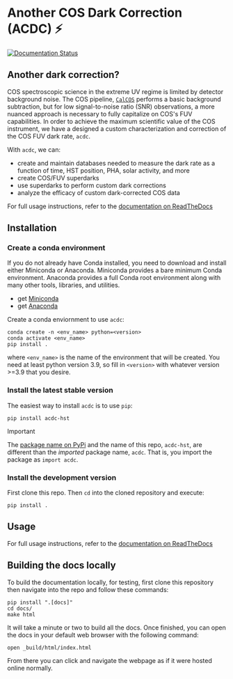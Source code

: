 # Another COS Dark Correction (ACDC) ⚡

[![Documentation Status](https://readthedocs.org/projects/acdc-hst/badge/?version=latest)](https://acdc-hst.readthedocs.io/en/latest/?badge=latest)

## Another dark correction?
COS spectroscopic science in the extreme UV regime is limited by detector 
background noise. The COS pipeline, 
[`CalCOS`](https://github.com/spacetelescope/calcos) 
performs a basic background subtraction, but for low signal-to-noise ratio (SNR)
observations, a more nuanced approach is necessary to fully capitalize on COS's
FUV capabilities. In order to achieve the maximum scientific value of
the COS instrument, we have a designed a custom
characterization and correction of the COS FUV dark rate, `acdc`.

With `acdc`, we can: 
* create and maintain databases needed to measure the dark rate as a function of time, HST position, PHA, solar activity, and more
* create COS/FUV superdarks
* use superdarks to perform custom dark corrections
* analyze the efficacy of custom dark-corrected COS data

For full usage instructions, refer to the 
[documentation on ReadTheDocs](https://acdc-hst.readthedocs.io/) 

## Installation

### Create a conda environment
If you do not already have Conda installed, you need to download and install
either Miniconda or Anaconda. Miniconda provides a bare minimum Conda
environment. Anaconda provides a full Conda root environment along with
many other tools, libraries, and utilities.
* get [Miniconda](https://docs.conda.io/en/latest/miniconda.html)
* get [Anaconda](https://www.anaconda.com/products/individual)

Create a conda enviornment to use `acdc`:

```
conda create -n <env_name> python=<version>
conda activate <env_name>
pip install .
```

where `<env_name>` is the name of the environment that will be created.
You need at least python version 3.9, so fill in `<version>` with whatever
version >=3.9 that you desire.

### Install the latest stable version
The easiest way to install `acdc` is to use `pip`:

```
pip install acdc-hst
```

> [!IMPORTANT]
> 
> The [package name on PyPi](https://pypi.org/project/acdc-hst/) and the name of this repo,
> `acdc-hst`, are different than the _imported_ package name, `acdc`. That is,
> you import the package as `import acdc`.

### Install the development version

First clone this repo. Then `cd` into the cloned repository and execute:

```
pip install .
```

## Usage

For full usage instructions, refer to the 
[documentation on ReadTheDocs](https://acdc-hst.readthedocs.io/) 

## Building the docs locally
To build the documentation locally, for testing, 
first clone this repository then navigate into the repo and follow these commands:

```
pip install ".[docs]"
cd docs/
make html
```

It will take a minute or two to build all the docs. Once finished, you can open the 
docs in your default web browser with the following command:

```
open _build/html/index.html 
```

From there you can click and navigate the webpage as if it were hosted online normally.
